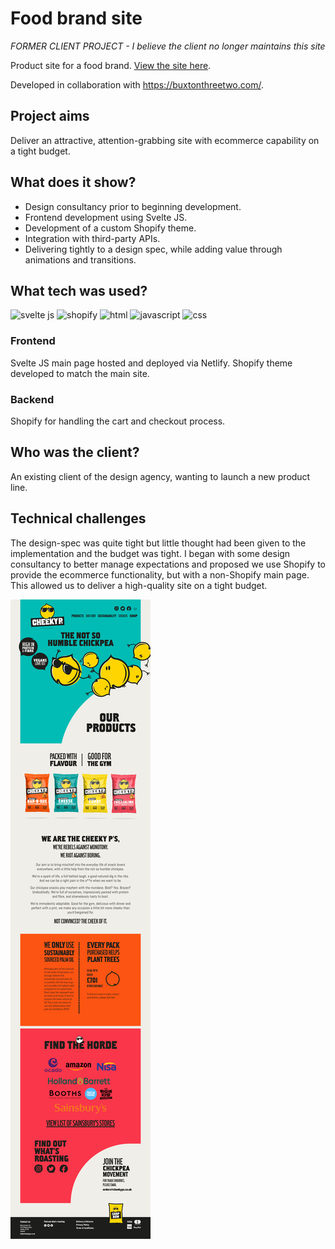 # Food brand site
*FORMER CLIENT PROJECT - I believe the client no longer maintains this site*

Product site for a food brand. [View the site here](https://goofy-jones-d86fd3.netlify.app/).

Developed in collaboration with https://buxtonthreetwo.com/.

## Project aims
Deliver an attractive, attention-grabbing site with ecommerce capability on a tight budget.

## What does it show?
- Design consultancy prior to beginning development.
- Frontend development using Svelte JS.
- Development of a custom Shopify theme.
- Integration with third-party APIs.
- Delivering tightly to a design spec, while adding value through animations and transitions.

## What tech was used?
![svelte js](https://img.shields.io/badge/Svelte_JS-brown)
![shopify](https://img.shields.io/badge/Shopify-brown)
![html](https://img.shields.io/badge/HTML-blue)
![javascript](https://img.shields.io/badge/Javascript-blue)
![css](https://img.shields.io/badge/CSS-blue)

### Frontend
Svelte JS main page hosted and deployed via Netlify. Shopify theme developed to match the main site.

### Backend
Shopify for handling the cart and checkout process.

## Who was the client?
An existing client of the design agency, wanting to launch a new product line.

## Technical challenges
The design-spec was quite tight but little thought had been given to the implementation and the budget was tight. I began with some design consultancy to better manage expectations and proposed we use Shopify to provide the ecommerce functionality, but with a non-Shopify main page. This allowed us to deliver a high-quality site on a tight budget.

![screenshot](./screenshot.png)